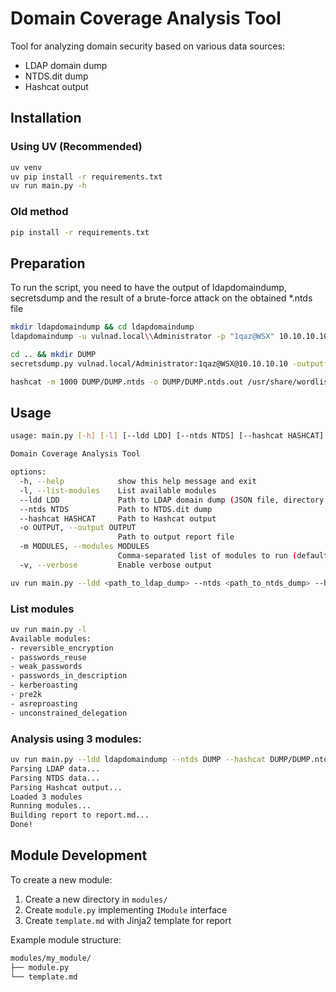 # Domain Coverage Analysis Tool

Tool for analyzing domain security based on various data sources:
- LDAP domain dump
- NTDS.dit dump
- Hashcat output

## Installation

### Using UV (Recommended)
```bash
uv venv
uv pip install -r requirements.txt
uv run main.py -h
```

### Old method
```bash
pip install -r requirements.txt
```

## Preparation

To run the script, you need to have the output of ldapdomaindump, secretsdump and the result of a brute-force attack on the obtained *.ntds file

```bash
mkdir ldapdomaindump && cd ldapdomaindump
ldapdomaindump -u vulnad.local\\Administrator -p "1qaz@WSX" 10.10.10.10

cd .. && mkdir DUMP
secretsdump.py vulnad.local/Administrator:1qaz@WSX@10.10.10.10 -outputfile DUMP/DUMP

hashcat -m 1000 DUMP/DUMP.ntds -o DUMP/DUMP.ntds.out /usr/share/wordlists/rockyou.txt
```

## Usage

```bash
usage: main.py [-h] [-l] [--ldd LDD] [--ntds NTDS] [--hashcat HASHCAT] [-o OUTPUT] [-m MODULES] [-v]

Domain Coverage Analysis Tool

options:
  -h, --help            show this help message and exit
  -l, --list-modules    List available modules
  --ldd LDD             Path to LDAP domain dump (JSON file, directory with JSON files, or ZIP archive)
  --ntds NTDS           Path to NTDS.dit dump
  --hashcat HASHCAT     Path to Hashcat output
  -o OUTPUT, --output OUTPUT
                        Path to output report file
  -m MODULES, --modules MODULES
                        Comma-separated list of modules to run (default: all)
  -v, --verbose         Enable verbose output
```

```bash
uv run main.py --ldd <path_to_ldap_dump> --ntds <path_to_ntds_dump> --hashcat <path_to_hashcat_output> --output <output_file>
```

### List modules
```bash
uv run main.py -l
Available modules:
- reversible_encryption
- passwords_reuse
- weak_passwords
- passwords_in_description
- kerberoasting
- pre2k
- asreproasting
- unconstrained_delegation
```

### Analysis using 3 modules:
```bash
uv run main.py --ldd ldapdomaindump --ntds DUMP --hashcat DUMP/DUMP.ntds.out -m passwords_reuse,weak_passwords,passwords_in_description
Parsing LDAP data...
Parsing NTDS data...
Parsing Hashcat output...
Loaded 3 modules
Running modules...
Building report to report.md...
Done!
```

## Module Development

To create a new module:

1. Create a new directory in `modules/`
2. Create `module.py` implementing `IModule` interface
3. Create `template.md` with Jinja2 template for report

Example module structure:
```bash
modules/my_module/
├── module.py
└── template.md
``` 